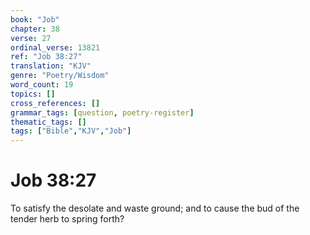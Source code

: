 ```yaml
---
book: "Job"
chapter: 38
verse: 27
ordinal_verse: 13821
ref: "Job 38:27"
translation: "KJV"
genre: "Poetry/Wisdom"
word_count: 19
topics: []
cross_references: []
grammar_tags: [question, poetry-register]
thematic_tags: []
tags: ["Bible","KJV","Job"]
---
```


# Job 38:27

To satisfy the desolate and waste ground; and to cause the bud of the tender herb to spring forth?
